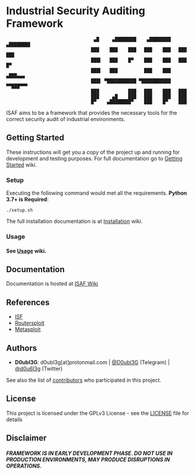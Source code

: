 # Industrial Security Auditing Framework


                                     ▄█     ▄████████    ▄████████    ▄████████ 
                                    ███    ███    ███   ███    ███   ███    ███ 
                                    ███▌   ███    █▀    ███    ███   ███    █▀  
                                    ███▌   ███          ███    ███  ▄███▄▄▄     
                                    ███▌ ▀███████████ ▀███████████ ▀▀███▀▀▀     
                                    ███           ███   ███    ███   ███        
                                    ███     ▄█    ███   ███    ███   ███        
                                    █▀    ▄████████▀    ███    █▀    ███

ISAF aims to be a framework that provides the necessary tools for the correct security audit of industrial environments.

## Getting Started

These instructions will get you a copy of the project up and running for development and testing purposes. For full documentation go to [Getting Started](https://gitlab.com/d0ubl3g/industrial-security-auditing-framework/wikis/Getting-Started) wiki.

### Setup

Executing the following command would met all the requirements. **Python 3.7+ is Required**:
```
./setup.sh
```
The full installation documentation is at [Installation](https://gitlab.com/d0ubl3g/industrial-security-auditing-framework/wikis/Installation) wiki.

### Usage
#### See [Usage](https://gitlab.com/d0ubl3g/industrial-security-auditing-framework/wikis/Usage) wiki.

## Documentation
Documentation is hosted at [ISAF Wiki](https://gitlab.com/d0ubl3g/industrial-security-auditing-framework/wikis/home)

## References

* [ISF](https://github.com/dark-lbp/isf)
* [Routersploit](https://github.com/threat9/routersploit) 
* [Metasploit](https://github.com/rapid7/metasploit-framework)

## Authors

* **D0ubl3G**: d0ubl3g[at]protonmail.com | [@D0ubl3G](https://t.me/d0ubl3g) (Telegram) | [@d0u6l3g](https://twitter.com/d0u6l3g) (Twitter)

See also the list of [contributors](https://gitlab.com/d0ubl3g/industrial-security-auditing-framework/graphs/master) who participated in this project.

## License

This project is licensed under the GPLv3 License - see the [LICENSE](LICENSE) file for details

## Disclaimer
##### FRAMEWORK IS IN EARLY DEVELOPMENT PHASE. DO NOT USE IN PRODUCTION ENVIRONMENTS, MAY PRODUCE DISRUPTIONS IN OPERATIONS.